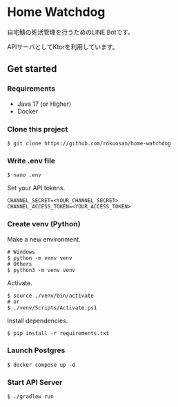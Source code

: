 # Home Watchdog

自宅鯖の死活管理を行うためのLINE Botです。

APIサーバとしてKtorを利用しています。

## Get started

### Requirements
- Java 17 (or Higher)
- Docker

### Clone this project

```shell
$ git clone https://github.com/rokuosan/home-watchdog
```

### Write .env file

```shell
$ nano .env
```

Set your API tokens.

```properties
CHANNEL_SECRET=<YOUR_CHANNEL_SECRET>
CHANNEL_ACCESS_TOKEN=<YOUR_ACCESS_TOKEN>
```

### Create venv (Python)

Make a new environment.

```shell
# Windows
$ python -m venv venv
# Others
$ python3 -m venv venv
```

Activate.

```shell
$ source ./venv/bin/activate
# or
$ ./venv/Scripts/Activate.ps1
```

Install dependencies.

```shell
$ pip install -r requirements.txt
```

### Launch Postgres

```shell
$ docker compose up -d
```

### Start API Server

```shell
$ ./gradlew run
```


